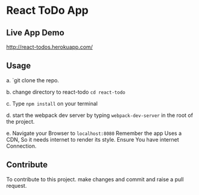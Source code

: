 
# React ToDo App

## Live App Demo

<a href="http://react-todo.herokuapp.com/" target="_blank">http://react-todos.herokuapp.com/</a>

## Usage
a. `git clone the repo.

b. change directory to react-todo
   `cd react-todo`

c. Type `npm install` on your terminal 

d. start the webpack dev server by typing `webpack-dev-server` in the root 
   of the project.
   
e. Navigate your Browser to `localhost:8080`
   Remember the app Uses a CDN, So it needs internet to render its style.
   Ensure You have internet Connection.

## Contribute 
 To contribute to this project. make changes and commit and raise a pull request. 

